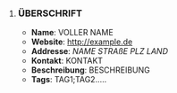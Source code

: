 1.  ### **ÜBERSCHRIFT**
    * **Name**: VOLLER NAME
    * **Website**: http://example.de
    * **Addresse**:
        *NAME*
        *STRAßE*
        *PLZ*
        *LAND*
    * **Kontakt**: KONTAKT
    * **Beschreibung**: BESCHREIBUNG
    * **Tags**: TAG1;TAG2.....    